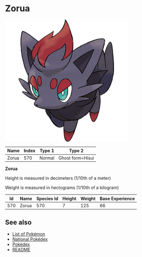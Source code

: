 # Zorua


![Zorua](images/570.png)

| **Name** | **Index** | **Type 1** | **Type 2** |
|----|----|----|----|
| Zorua | 570 | Normal | Ghost form=Hisui  |

**Zorua** 


Height is measured in decimeters (1/10th of a meter)

Weight is measured in hectograms (1/10th of a kilogram)

| **Id** | **Name** | **Species Id** | **Height** | **Weight** | **Base Experience** |
|--------|----------|----------------|------------|------------|---------------------|
| 570 | Zorua | 570 | 7 | 125 | 66 |


## See also

- [List of Pokémon](../pokemon.md)
- [National Pokédex](../national_pokedex.md)
- [Pokédex](../pokedex.md)
- [README](../README.md)
